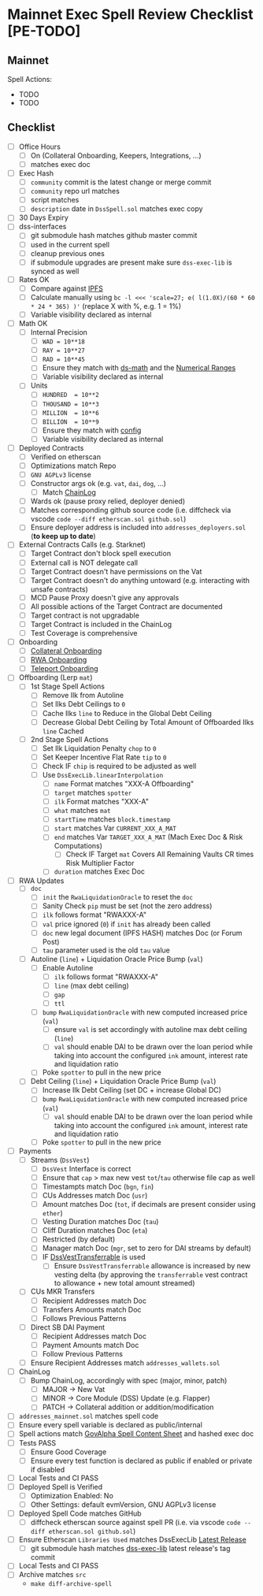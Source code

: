 # Mainnet Exec Spell Review Checklist [PE-TODO]

## Mainnet

Spell Actions:

* TODO
* TODO

## Checklist
* [ ] Office Hours
  * [ ] On (Collateral Onboarding, Keepers, Integrations, ...)
  * [ ] matches exec doc
* [ ] Exec Hash
  * [ ] `community` commit is the latest change or merge commit
  * [ ] `community` repo url matches
  * [ ] script matches
  * [ ] `description` date in `DssSpell.sol` matches exec copy
* [ ] 30 Days Expiry
* [ ] dss-interfaces
  * [ ] git submodule hash matches github master commit
  * [ ] used in the current spell
  * [ ] cleanup previous ones
  * [ ] if submodule upgrades are present make sure `dss-exec-lib` is synced as well
* [ ] Rates OK
  * [ ] Compare against [IPFS](https://ipfs.io/ipfs/QmVp4mhhbwWGTfbh2BzwQB9eiBrQBKiqcPRZCaAxNUaar6)
  * [ ] Calculate manually using `bc -l <<< 'scale=27; e( l(1.0X)/(60 * 60 * 24 * 365) )'` (replace X with %, e.g. 1 = 1%)
  * [ ] Variable visibility declared as internal
* [ ] Math OK
  * [ ] Internal Precision
    * [ ] `WAD = 10**18`
    * [ ] `RAY = 10**27`
    * [ ] `RAD = 10**45`
    * [ ] Ensure they match with [ds-math](https://github.com/dapphub/ds-math/blob/master/src/math.sol) and the [Numerical Ranges](https://github.com/makerdao/dss/wiki/Numerical-Ranges#notation)
    * [ ] Variable visibility declared as internal
  * [ ] Units
    * [ ] `HUNDRED  = 10**2`
    * [ ] `THOUSAND = 10**3`
    * [ ] `MILLION  = 10**6`
    * [ ] `BILLION  = 10**9`
    * [ ] Ensure they match with [config](https://github.com/makerdao/spells-mainnet/blob/master/src/test/config.sol)
    * [ ] Variable visibility declared as internal
* [ ] Deployed Contracts
  * [ ] Verified on etherscan
  * [ ] Optimizations match Repo
  * [ ] `GNU AGPLv3` license
  * [ ] Constructor args ok (e.g. `vat`, `dai`, `dog`, ...)
    * [ ] Match [ChainLog](https://chainlog.makerdao.com/)
  * [ ] Wards ok (pause proxy relied, deployer denied)
  * [ ] Matches corresponding github source code (i.e. diffcheck via vscode `code --diff etherscan.sol github.sol`)
  * [ ] Ensure deployer address is included into `addresses_deployers.sol` (**to keep up to date**)
* [ ] External Contracts Calls (e.g. Starknet)
  * [ ]  Target Contract don't block spell execution
  * [ ]  External call is NOT delegate call
  * [ ]  Target Contract doesn't have permissions on the Vat
  * [ ]  Target Contract doesn't do anything untoward (e.g. interacting with unsafe contracts)
  * [ ]  MCD Pause Proxy doesn't give any approvals
  * [ ]  All possible actions of the Target Contract are documented
  * [ ]  Target contract is not upgradable
  * [ ]  Target Contract is included in the ChainLog
  * [ ]  Test Coverage is comprehensive
* [ ] Onboarding
  * [ ] [Collateral Onboarding](./collateral-onboarding-checklist.md)
  * [ ] [RWA Onboarding](./rwa-onboarding-checklist.md)
  * [ ] [Teleport Onboarding](./teleport-onboarding-checklist.md)
* [ ] Offboarding (Lerp `mat`)
  * [ ] 1st Stage Spell Actions
    * [ ] Remove Ilk from Autoline
    * [ ] Set Ilks Debt Ceilings to `0`
    * [ ] Cache Ilks `line` to Reduce in the Global Debt Ceiling
    * [ ] Decrease Global Debt Ceiling by Total Amount of Offboarded Ilks `line` Cached
  * [ ] 2nd Stage Spell Actions
    * [ ] Set Ilk Liquidation Penalty `chop` to `0`
    * [ ] Set Keeper Incentive Flat Rate `tip` to `0`
    * [ ] Check IF `chip` is required to be adjusted as well
    * [ ] Use `DssExecLib.linearInterpolation`
      * [ ] `name` Format matches "XXX-A Offboarding"
      * [ ] `target` matches `spotter`
      * [ ] `ilk` Format matches "XXX-A"
      * [ ] `what` matches `mat`
      * [ ] `startTime` matches `block.timestamp`
      * [ ] `start` matches Var `CURRENT_XXX_A_MAT`
      * [ ] `end` matches Var `TARGET_XXX_A_MAT` (Mach Exec Doc & Risk Computations)
        * [ ] Check IF Target `mat` Covers All Remaining Vaults CR times Risk Multiplier Factor
      * [ ] `duration` matches Exec Doc
* [ ] RWA Updates
  * [ ] `doc`
    * [ ] `init` the `RwaLiquidationOracle` to reset the `doc`
    * [ ] Sanity Check `pip` must be set (not the zero address)
    * [ ] `ilk` follows format "RWAXXX-A"
    * [ ] `val` price ignored (`0`) if `init` has already been called
    * [ ] `doc` new legal document (IPFS HASH) matches Doc (or Forum Post)
    * [ ] `tau` parameter used is the old `tau` value
  * [ ] Autoline (`line`) + Liquidation Oracle Price Bump (`val`)
    * [ ] Enable Autoline
      * [ ] `ilk` follows format "RWAXXX-A"
      * [ ] `line` (max debt ceiling)
      * [ ] `gap`
      * [ ] `ttl`
    * [ ] `bump` `RwaLiquidationOracle` with new computed increased price (`val`)
      * [ ] ensure `val` is set accordingly with autoline max debt ceiling (`line`)
      * [ ] `val` should enable DAI to be drawn over the loan period while taking into
            account the configured `ink` amount, interest rate and liquidation ratio
    * [ ] Poke `spotter` to pull in the new price
  * [ ] Debt Ceiling (`line`) + Liquidation Oracle Price Bump (`val`)
    * [ ] Increase Ilk Debt Ceiling (set DC + increase Global DC)
    * [ ] `bump` `RwaLiquidationOracle` with new computed increased price (`val`)
      * [ ] `val` should enable DAI to be drawn over the loan period while taking into
            account the configured `ink` amount, interest rate and liquidation ratio
    * [ ] Poke `spotter` to pull in the new price
* [ ] Payments
  * [ ] Streams (`DssVest`)
    * [ ] `DssVest` Interface is correct
    * [ ] Ensure that `cap` > max new vest `tot`/`tau` otherwise file cap as well
    * [ ] Timestampts match Doc (`bgn`, `fin`)
    * [ ] CUs Addresses match Doc (`usr`)
    * [ ] Amount matches Doc (`tot`, if decimals are present consider using `ether`)
    * [ ] Vesting Duration matches Doc (`tau`)
    * [ ] Cliff Duration matches Doc (`eta`)
    * [ ] Restricted (by default)
    * [ ] Manager match Doc (`mgr`, set to zero for DAI streams by default)
    * [ ] IF [DssVestTransferrable](https://github.com/makerdao/dss-vest/blob/master/src/DssVest.sol#L463) is used
      * [ ] Ensure `DssVestTransferrable` allowance is increased by new vesting delta (by approving the `transferrable` vest contract to allowance + new total amount streamed)
  * [ ] CUs MKR Transfers
    * [ ] Recipient Addresses match Doc
    * [ ] Transfers Amounts match Doc
    * [ ] Follows Previous Patterns
  * [ ] Direct SB DAI Payment
    * [ ] Recipient Addresses match Doc
    * [ ] Payment Amounts match Doc
    * [ ] Follow Previous Patterns
  * [ ] Ensure Recipient Addresses match `addresses_wallets.sol`
* [ ] ChainLog
  * [ ] Bump ChainLog, accordingly with spec (major, minor, patch)
    * [ ] MAJOR -> New Vat
    * [ ] MINOR -> Core Module (DSS) Update (e.g. Flapper)
    * [ ] PATCH -> Collateral addition or addition/modification
* [ ] `addresses_mainnet.sol` matches spell code
* [ ] Ensure every spell variable is declared as public/internal
* [ ] Spell actions match [GovAlpha Spell Content Sheet](https://docs.google.com/spreadsheets/d/1w_z5WpqxzwreCcaveB2Ye1PP5B8QAHDglzyxKHG3CHw) and hashed exec doc
* [ ] Tests PASS
  * [ ] Ensure Good Coverage
  * [ ] Ensure every test function is declared as public if enabled or private if disabled
* [ ] Local Tests and CI PASS
* [ ] Deployed Spell is Verified
  * [ ] Optimization Enabled: No
  * [ ] Other Settings: default evmVersion, GNU AGPLv3 license
* [ ] Deployed Spell Code matches GitHub
  * [ ] diffcheck etherscan source against spell PR (i.e. via vscode `code --diff etherscan.sol github.sol`)
* [ ] Ensure Etherscan `Libraries Used` matches DssExecLib [Latest Release](https://github.com/makerdao/dss-exec-lib/releases/latest)
  * [ ] git submodule hash matches [dss-exec-lib](https://github.com/makerdao/dss-exec-lib) latest release's tag commit
* [ ] Local Tests and CI PASS
* [ ] Archive matches `src`
  * `make diff-archive-spell`
